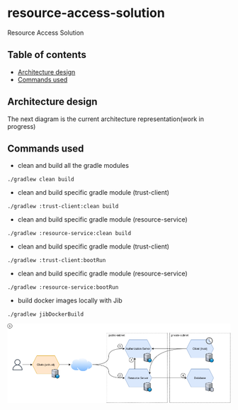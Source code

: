 # resource-access-solution
Resource Access Solution

## Table of contents
* [Architecture design](#architecture-design)
* [Commands used](#commands-used)

## Architecture design
The next diagram is the current architecture representation(work in progress)

## Commands used
* clean and build all the gradle modules
```shell
./gradlew clean build
```
* clean and build specific gradle module (trust-client)
```shell
./gradlew :trust-client:clean build
```
* clean and build specific gradle module (resource-service)
```shell
./gradlew :resource-service:clean build
```
* clean and build specific gradle module (trust-client)
```shell
./gradlew :trust-client:bootRun
```
* clean and build specific gradle module (resource-service)
```shell
./gradlew :resource-service:bootRun
```
* build docker images locally with Jib
```shell
./gradlew jibDockerBuild
```
![](docs/image/resource-access-solution.png)